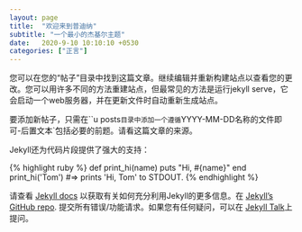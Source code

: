 ```yaml
---
layout: page
title:  "欢迎来到普迪纳"
subtitle: "一个最小的杰基尔主题"
date:   2020-9-10 10:10:10 +0530
categories: ["正言"]
---
```


您可以在您的“帖子”目录中找到这篇文章。继续编辑并重新构建站点以查看您的更改。您可以用许多不同的方法重建站点，但最常见的方法是运行jekyll serve，它会启动一个web服务器，并在更新文件时自动重新生成站点。

要添加新帖子，只需在``u posts`目录中添加一个遵循`YYYY-MM-DD名称的文件即可-后置文本`包括必要的前题。请看这篇文章的来源。

Jekyll还为代码片段提供了强大的支持：

{% highlight ruby %}
def print_hi(name)
  puts "Hi, #{name}"
end
print_hi('Tom')
#=> prints 'Hi, Tom' to STDOUT.
{% endhighlight %}

请查看 [Jekyll docs][jekyll-docs] 以获取有关如何充分利用Jekyll的更多信息。在 [Jekyll’s GitHub repo][jekyll-gh]. 提交所有错误/功能请求。如果您有任何疑问，可以在 [Jekyll Talk][jekyll-talk]上提问。

[jekyll-docs]: http://jekyllrb.com/docs/home
[jekyll-gh]:   https://github.com/jekyll/jekyll
[jekyll-talk]: https://talk.jekyllrb.com/
